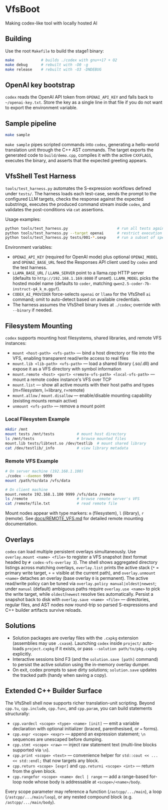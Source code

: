 # VfsBoot
Making codex-like tool with locally hosted AI

## Building

Use the root `Makefile` to build the stage1 binary:

```sh
make            # builds ./codex with gnu++17 + O2
make debug      # rebuilt with -O0 -g
make release    # rebuilt with -O3 -DNDEBUG
```

## OpenAI key bootstrap

`codex` reads the OpenAI API token from `OPENAI_API_KEY` and falls back to `~/openai-key.txt`. Store the key as a single line in that file if you do not want to export the environment variable.

## Sample pipeline

```sh
make sample
```

`make sample` pipes scripted commands into `codex`, generating a hello-world translation unit through the C++ AST commands. The target exports the generated code to `build/demo.cpp`, compiles it with the active `CXXFLAGS`, executes the binary, and asserts that the expected greeting appears.

## VfsShell Test Harness

`tools/test_harness.py` automates the S-expression workflows defined under `tests/`. The harness loads each test-case, sends the prompt to the configured LLM targets, checks the response against the expected substrings, executes the produced command stream inside `codex`, and validates the post-conditions via `cat` assertions.

Usage examples:

```sh
python tools/test_harness.py                      # run all tests against every target declared in the .sexp files
python tools/test_harness.py --target openai      # restrict execution to OpenAI targets
python tools/test_harness.py tests/001-*.sexp     # run a subset of specs
```

Environment variables:

- `OPENAI_API_KEY` (required for OpenAI mode) plus optional `OPENAI_MODEL` and `OPENAI_BASE_URL` feed the Responses API client used by `codex` and the test harness.
- `LLAMA_BASE_URL` / `LLAMA_SERVER` point to a llama.cpp HTTP server (defaults to `http://192.168.1.169:8080` if unset). `LLAMA_MODEL` picks the hosted model name (defaults to `coder`, matching `qwen2.5-coder-7b-instruct-q4_k_m.gguf`).
- `CODEX_AI_PROVIDER` force-selects `openai` or `llama` for the VfsShell `ai` command; omit to auto-detect based on available credentials.
- The harness assumes the VfsShell binary lives at `./codex`; override with `--binary` if needed.

## Filesystem Mounting

`codex` supports mounting host filesystems, shared libraries, and remote VFS instances:

- `mount <host-path> <vfs-path>` — bind a host directory or file into the VFS, enabling transparent read/write access to real files
- `mount.lib <lib-path> <vfs-path>` — load a shared library (.so/.dll) and expose it as a VFS directory with symbol information
- `mount.remote <host> <port> <remote-vfs-path> <local-vfs-path>` — mount a remote codex instance's VFS over TCP
- `mount.list` — show all active mounts with their host paths and types (m=filesystem, l=library, r=remote)
- `mount.allow` / `mount.disallow` — enable/disable mounting capability (existing mounts remain active)
- `unmount <vfs-path>` — remove a mount point

### Local Filesystem Example
```sh
mkdir /mnt
mount tests /mnt/tests          # mount host directory
ls /mnt/tests                   # browse mounted files
mount.lib tests/libtest.so /dev/testlib  # mount shared library
cat /dev/testlib/_info          # view library metadata
```

### Remote VFS Example
```sh
# On server machine (192.168.1.100)
./codex --daemon 9999
mount /path/to/data /vfs/data

# On client machine
mount.remote 192.168.1.100 9999 /vfs/data /remote
ls /remote                      # browse remote server's VFS
cat /remote/file.txt            # read remote file
```

Mount nodes appear with type markers: `m` (filesystem), `l` (library), `r` (remote). See [docs/REMOTE_VFS.md](docs/REMOTE_VFS.md) for detailed remote mounting documentation.

## Overlays

`codex` can load multiple persistent overlays simultaneously. Use `overlay.mount <name> <file>` to register a VFS snapshot (text format headed by `# codex-vfs-overlay 3`). The shell shows aggregated directory listings across matching overlays, `overlay.list` prints the active stack (`*` = primary write target, `+` = visible at the current path), and `overlay.unmount <name>` detaches an overlay (base overlay `0` is permanent). The active read/write policy can be tuned via `overlay.policy manual|oldest|newest`; under `manual` (default) ambiguous paths require `overlay.use <name>` to pick the write target, while `oldest`/`newest` resolve ties automatically. Persist a snapshot back to disk with `overlay.save <name> <file>` — directories, regular files, and AST nodes now round-trip so parsed S-expressions and C++ builder artifacts survive reloads.

## Solutions

- Solution packages are overlay files with the `.cxpkg` extension (assemblies may use `.cxasm`). Launching `codex` inside `project/` auto-loads `project.cxpkg` if it exists, or pass `--solution path/to/pkg.cxpkg` explicitly.
- Interactive sessions bind F3 (and the `solution.save [path]` command) to persist the active solution using the in-memory overlay dumper.
- On exit, codex prompts to save dirty solutions; `solution.save` updates the tracked path (handy when saving a copy).

## Extended C++ Builder Surface

The VfsShell shell now supports richer translation-unit scripting. Beyond `cpp.tu`, `cpp.include`, `cpp.func`, and `cpp.param`, you can build statements structurally:

- `cpp.vardecl <scope> <type> <name> [init]` — emit a variable declaration with optional initializer (braced, parenthesised, or `=` forms).
- `cpp.expr <scope> <expr>` — append an expression statement; `\n` sequences are unescaped before dumping.
- `cpp.stmt <scope> <raw>` — inject raw statement text (multi-line blocks supported via `\n`).
- `cpp.print <scope> <text>` — convenience helper for `std::cout << ... << std::endl;` that now targets any block.
- `cpp.return <scope> [expr]` and `cpp.returni <scope> <int>` — return from the given block.
- `cpp.rangefor <scope> <name> decl | range` — add a range-based for-loop node whose body is addressable at `<scope>/<name>/body`.

Every scope parameter may reference a function (`/astcpp/.../main`), a loop (`/astcpp/.../main/loop`), or any nested compound block (e.g. `/astcpp/.../main/body`).

